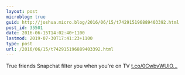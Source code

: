 ```yaml
---
layout: post
microblog: true
guid: http://joshua.micro.blog/2016/06/15/t742915196889403392.html
post_id: 35501
date: 2016-06-15T14:02:40+1100
lastmod: 2019-07-30T17:41:23+1100
type: post
url: /2016/06/15/t742915196889403392.html
---
```

True friends Snapchat filter you when you're on TV [t.co/0CwbvWUlO...](https://t.co/0CwbvWUlOh)
